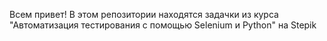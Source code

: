 Всем привет! В этом репозитории находятся задачки из курса "Автоматизация тестирования с помощью Selenium и Python" на Stepik